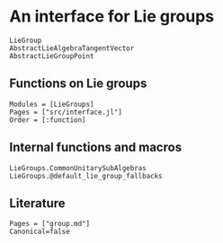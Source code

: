 # An interface for Lie groups

```@docs
LieGroup
AbstractLieAlgebraTangentVector
AbstractLieGroupPoint
```

## Functions on Lie groups

```@autodocs
Modules = [LieGroups]
Pages = ["src/interface.jl"]
Order = [:function]
```

## Internal functions and macros

```@docs
LieGroups.CommonUnitarySubAlgebras
LieGroups.@default_lie_group_fallbacks
```

## Literature

```@bibliography
Pages = ["group.md"]
Canonical=false
```